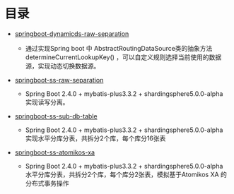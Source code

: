 # 目录


- [springboot-dynamicds-raw-separation](https://github.com/zhu-rundong/SpringBoot-raw-separation/tree/main/springboot-dynamicds-raw-separation)
    - 通过实现Spring boot 中 AbstractRoutingDataSource类的抽象方法 determineCurrentLookupKey() ，可以自定义规则选择当前使用的数据源，实现动态切换数据源。
    
- [springboot-ss-raw-separation](https://github.com/zhu-rundong/SpringBoot-raw-separation/tree/main/springboot-ss-raw-separation)
	- Spring Boot 2.4.0 + mybatis-plus3.3.2 + shardingsphere5.0.0-alpha 实现读写分离。
  
- [springboot-ss-sub-db-table](https://github.com/zhu-rundong/learning/tree/main/springboot-ss-sub-db-table)
	- Spring Boot 2.4.0 + mybatis-plus3.3.2 + shardingsphere5.0.0-alpha 实现水平分库分表，共拆分2个库，每个库分16张表  
  
- [springboot-ss-atomikos-xa](https://github.com/zhu-rundong/learning/tree/main/springboot-ss-atomikos-xa)
	- Spring Boot 2.4.0 + mybatis-plus3.3.2 + shardingsphere5.0.0-alpha 水平分库分表，共拆分2个库，每个库分2张表，模拟基于Atomikos XA 的分布式事务操作  
